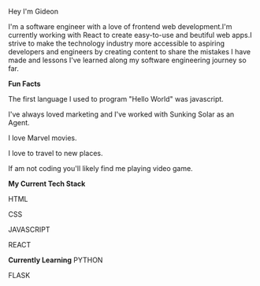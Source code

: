 Hey I'm Gideon

I'm a software engineer with a love of frontend web development.I'm currently working with React to create easy-to-use and beutiful web apps.I strive to make the technology industry more accessible to aspiring developers and engineers by creating content to share the mistakes I have made and lessons I've learned along my software engineering journey so far.

**Fun Facts**


The first language I used to program "Hello World" was javascript.

I've always loved marketing and I've worked with Sunking Solar as an Agent.

I love Marvel movies.

I love to travel to new places.

If am not coding you'll likely find me playing video game.

**My Current Tech Stack**


HTML

CSS

JAVASCRIPT

REACT

**Currently Learning**
PYTHON

FLASK

